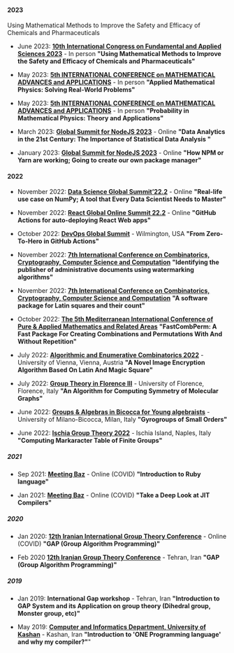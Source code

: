 #### 2023

Using Mathematical Methods to Improve the Safety and Efficacy of Chemicals and Pharmaceuticals

* June 2023: **[10th International Congress on Fundamental and Applied Sciences 2023](https://icfas2023.intsa.org/)** - In person
  **"Using Mathematical Methods to Improve the Safety and Efficacy of Chemicals and Pharmaceuticals"**

* May 2023: **[5th INTERNATIONAL CONFERENCE on MATHEMATICAL ADVANCES and APPLICATIONS](https://2023.icomaas.com/)** - In person
  **"Applied Mathematical Physics: Solving Real-World Problems"**

* May 2023: **[5th INTERNATIONAL CONFERENCE on MATHEMATICAL ADVANCES and APPLICATIONS](https://2023.icomaas.com/)** - In person
  **"Probability in Mathematical Physics: Theory and Applications"**

* March 2023: **[Global Summit for NodeJS 2023](https://www.csda.ir/)** - Online
   **"Data Analytics in the 21st Century: The Importance of Statistical Data Analysis "**

* January 2023: **[Global Summit for NodeJS 2023](https://events.geekle.us/nodejs/)** - Online
   **"How NPM or Yarn are working; Going to create our own package manager"**

#### 2022

* November 2022: **[Data Science Global Summit’22.2](https://events.geekle.us/data-science2/)** - Online
    **"Real-life use case on NumPy; A tool that Every Data Scientist Needs to Master"**
 
* November 2022: **[React Global Online Summit 22.2](https://events.geekle.us/react3/)** - Online
    **"GitHub Actions for auto-deploying React Web apps"**

* October 2022: **[DevOps Global Summit](https://events.geekle.us/devops/)** - Wilmington, USA
    **"From Zero-To-Hero in GitHub Actions"**

<!--  -->

* November 2022: **[7th International Conference on Combinatorics, Cryptography, Computer Science and Computation](http://i4c.iust.ac.ir/index.php?lang=en)**
    **"Identifying the publisher of administrative documents using watermarking algorithms"**

* November 2022: **[7th International Conference on Combinatorics, Cryptography, Computer Science and Computation](http://i4c.iust.ac.ir/index.php?lang=en)**
    **"A software package for Latin squares and their count"**

* October 2022: **[The 5th Mediterranean International Conference of Pure & Applied Mathematics and Related Areas](https://micopam.com/)**
    **"FastCombPerm: A Fast Package For Creating Combinations and Permutations With And Without Repetition"**

<!--  -->

* July 2022: **[Algorithmic and Enumerative Combinatorics 2022](https://www3.risc.jku.at/conferences/aec2022/)** - University of Vienna, Vienna, Austria
    **"A Novel Image Encryption Algorithm Based On Latin And Magic Square"**

* July 2022: **[Group Theory in Florence III](https://sites.google.com/view/groupsinflorence/main)** - University of Florence, Florence, Italy
    **"An Algorithm for Computing Symmetry of Molecular Graphs"**

* June 2022: **[Groups & Algebras in Bicocca for Young algebraists](https://staff.matapp.unimib.it/~/gaby/gaby2022/)** - University of Milano-Bicocca, Milan, Italy
    **"Gyrogroups of Small Orders"**

* June 2022: **[Ischia Group Theory 2022](http://www.dipmat2.unisa.it/ischiagrouptheory/)** - Ischia Island, Naples, Italy
    **"Computing Markaracter Table of Finite Groups"**

<!--  -->

##### 2021

* Sep 2021: **[Meeting Baz](https://meetingbaz.ir/archives/)** - Online (COVID)
    **"Introduction to Ruby language"**

* Jan 2021: **[Meeting Baz](https://meetingbaz.ir/archives/)** - Online (COVID)
    **"Take a Deep Look at JIT Compilers"**

<!--  -->

##### 2020

* Jan 2020: **[12th Iranian International Group Theory Conference](https://igtc12.modares.ac.ir/)** - Online (COVID)
    **"GAP (Group Algorithm Programming)"**

*  Feb 2020 **[12th Iranian Group Theory Conference](https://igtc12.modares.ac.ir/)** - Tehran, Iran
    **"GAP (Group Algorithm Programming)"**

<!--  -->

##### 2019

* Jan 2019: **International Gap workshop** - Tehran, Iran
    **"Introduction to GAP System and its Application on group theory (Dihedral group, Monster group, etc)"**

* May 2019: **[Computer and Informatics Department, University of Kashan](https://kashanu.ac.ir/)** - Kashan, Iran
    **"Introduction to 'ONE Programming language' and why my compiler?"**"
